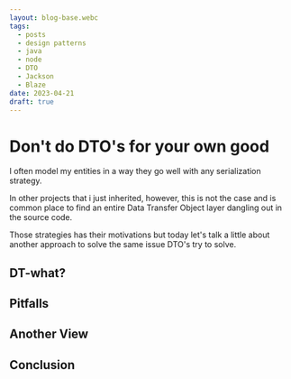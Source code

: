 ```yaml
---
layout: blog-base.webc
tags:
  - posts
  - design patterns
  - java
  - node
  - DTO
  - Jackson
  - Blaze
date: 2023-04-21
draft: true
---
```

# Don't do DTO's for your own good

I often model my entities in a way they go well with any serialization strategy.

In other projects that i just inherited, however, this is not the case and is 
common place to find an entire Data Transfer Object layer dangling out in the
source code.

Those strategies has their motivations but today let's talk a little about
another approach to solve the same issue DTO's try to solve.

## DT-what?

## Pitfalls

## Another View

## Conclusion
